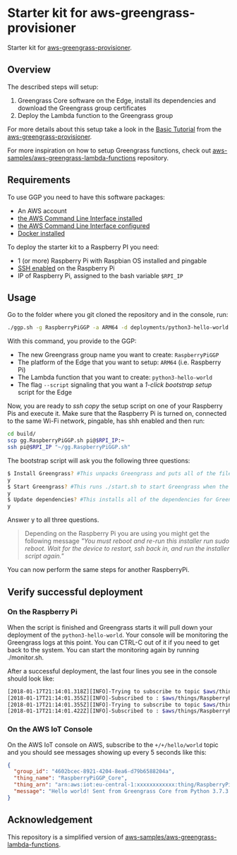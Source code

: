 # Starter kit for aws-greengrass-provisioner
Starter kit for [aws-greengrass-provisioner](https://github.com/awslabs/aws-greengrass-provisioner).

## Overview
The described steps will setup:
1. Greengrass Core software on the Edge, install its dependencies and download the Greengrass group certificates
1. Deploy the Lambda function to the Greengrass group

For more details about this setup take a look in the [Basic Tutorial](https://github.com/awslabs/aws-greengrass-provisioner/blob/master/docs/BasicTutorials.md) from the [aws-greengrass-provisioner](https://github.com/awslabs/aws-greengrass-provisioner).

For more inspiration on how to setup Greengrass functions, check out [aws-samples/aws-greengrass-lambda-functions](https://github.com/aws-samples/aws-greengrass-lambda-functions) repository.

## Requirements
To use GGP you need to have this software packages:
- An AWS account
- [the AWS Command Line Interface installed][aws1]
- [the AWS Command Line Interface configured][aws2]
- [Docker installed][docker]

[aws1]: https://docs.aws.amazon.com/cli/latest/userguide/cli-chap-install.html
[aws2]: https://docs.aws.amazon.com/cli/latest/userguide/cli-chap-getting-started.html
[docker]: https://docs.docker.com/install/overview/

To deploy the starter kit to a Raspberry PI you need:
- 1 (or more) Raspberry Pi with Raspbian OS installed and pingable
- [SSH enabled][ssh] on the Raspberry Pi
- IP of Raspberry Pi, assigned to the bash variable `$RPI_IP`

[ssh]: https://www.raspberrypi.org/documentation/remote-access/ssh/

## Usage
Go to the folder where you git cloned the repository and in the console, run:

```bash
./ggp.sh -g RaspberryPiGGP -a ARM64 -d deployments/python3-hello-world.conf --script
```

With this command, you provide to the GGP:

- The new Greengrass group name you want to create: `RaspberryPiGGP`
- The platform of the Edge that you want to setup: `ARM64` (i.e. Raspberry Pi)
- The Lambda function that you want to create: `python3-hello-world`
- The flag `--script` signaling that you want a *1-click bootstrap setup* script for the Edge

Now, you are ready to *ssh copy* the setup script on one of your Raspberry Pis and execute it. Make sure that the Raspberry Pi is turned on, connected to the same Wi-Fi network, pingable, has shh enabled and then run:

```bash
cd build/
scp gg.RaspberryPiGGP.sh pi@$RPI_IP:~
ssh pi@$RPI_IP "~/gg.RaspberryPiGGP.sh"
```

The bootstrap script will ask you the following three questions:

```bash
$ Install Greengrass? #This unpacks Greengrass and puts all of the files into the /greengrass directory
y
$ Start Greengrass? #This runs ./start.sh to start Greengrass when the installation is complete
y
$ Update dependencies? #This installs all of the dependencies for Greengrass
y
```

Answer y to all three questions.

> Depending on the Raspberry Pi you are using you might get the following message _"You must reboot and re-run this installer run sudo reboot. Wait for the device to restart, ssh back in, and run the installer script again."_

You can now perform the same steps for another RaspberryPi.

## Verify successful deployment
### On the Raspberry Pi

When the script is finished and Greengrass starts it will pull down your deployment of the `python3-hello-world`. Your console will be monitoring the Greengrass logs at this point. You can CTRL-C out of it if you need to get back to the system. You can start the monitoring again by running ./monitor.sh.

After a successful deployment, the last four lines you see in the console should look like:

```bash
[2018-01-17T21:14:01.318Z][INFO]-Trying to subscribe to topic $aws/things/RaspberryPiGGP_Core-gda/shadow/update/delta
[2018-01-17T21:14:01.355Z][INFO]-Subscribed to : $aws/things/RaspberryPiGGP_Core-gda/shadow/update/delta
[2018-01-17T21:14:01.355Z][INFO]-Trying to subscribe to topic $aws/things/RaspberryPiGGP_Core-gda/shadow/get/accepted
[2018-01-17T21:14:01.422Z][INFO]-Subscribed to : $aws/things/RaspberryPiGGP_Core-gda/shadow/get/accepted
```

### On the AWS IoT Console

On the AWS IoT console on AWS, subscribe to the `+/+/hello/world` topic and you should see messages showing up every 5 seconds like this:

```json
{
  "group_id": "4602bcec-8921-4204-8ea6-d79b6588204a",
  "thing_name": "RaspberryPiGGP_Core",
  "thing_arn": "arn:aws:iot:eu-central-1:xxxxxxxxxxxx:thing/RaspberryPiGGP_Core",
  "message": "Hello world! Sent from Greengrass Core from Python 3.7.3 running on platform Linux-4.19.118-v7+-armv7l-with-debian-10.4 4602bcec-8921-4204-8ea6-d79b6588204a RaspberryPiGGP_Core arn:aws:iot:eu-central-1:xxxxxxxxxxxx:thing/RaspberryPiGGP_Core"
}
```

## Acknowledgement
This repository is a simplified version of [aws-samples/aws-greengrass-lambda-functions](https://github.com/aws-samples/aws-greengrass-lambda-functions).
